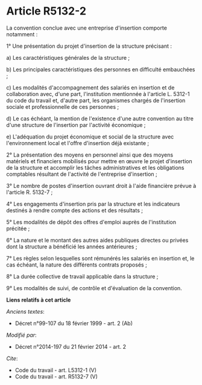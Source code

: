 # Article R5132-2

La convention conclue avec une entreprise d'insertion comporte notamment : 

1° Une présentation du projet d'insertion de la structure précisant : 

a) Les caractéristiques générales de la structure ; 

b) Les principales caractéristiques des personnes en difficulté embauchées ; 

c) Les modalités d'accompagnement des salariés en insertion et de collaboration avec, d'une part, l'institution mentionnée à
l'article L. 5312-1 du code du travail et, d'autre part, les organismes chargés de l'insertion sociale et professionnelle de
ces personnes ; 

d) Le cas échéant, la mention de l'existence d'une autre convention au titre d'une structure de l'insertion par l'activité
économique ; 

e) L'adéquation du projet économique et social de la structure avec l'environnement local et l'offre d'insertion déjà
existante ; 

2° La présentation des moyens en personnel ainsi que des moyens matériels et financiers mobilisés pour mettre en œuvre le
projet d'insertion de la structure et accomplir les tâches administratives et les obligations comptables résultant de
l'activité de l'entreprise d'insertion ; 

3° Le nombre de postes d'insertion ouvrant droit à l'aide financière prévue à l'article R. 5132-7 ; 

4° Les engagements d'insertion pris par la structure et les indicateurs destinés à rendre compte des actions et des
résultats ; 

5° Les modalités de dépôt des offres d'emploi auprès de l'institution précitée ; 

6° La nature et le montant des autres aides publiques directes ou privées dont la structure a bénéficié les années
antérieures ; 

7° Les règles selon lesquelles sont rémunérés les salariés en insertion et, le cas échéant, la nature des différents contrats
proposés ; 

8° La durée collective de travail applicable dans la structure ; 

9° Les modalités de suivi, de contrôle et d'évaluation de la convention.

**Liens relatifs à cet article**

_Anciens textes_:

  - Décret n°99-107 du 18 février 1999 - art. 2 (Ab)

_Modifié par_:

  - Décret n°2014-197 du 21 février 2014 - art. 2

_Cite_:

  - Code du travail - art. L5312-1 (V)
  - Code du travail - art. R5132-7 (V)
